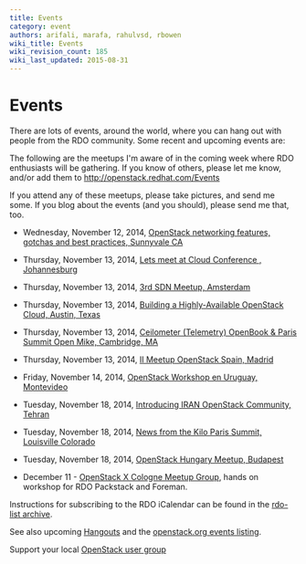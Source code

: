 ```yaml
---
title: Events
category: event
authors: arifali, marafa, rahulvsd, rbowen
wiki_title: Events
wiki_revision_count: 185
wiki_last_updated: 2015-08-31
---
```


# Events

There are lots of events, around the world, where you can hang out with people from the RDO community. Some recent and upcoming events are:

The following are the meetups I'm aware of in the coming week where RDO enthusiasts will be gathering. If you know of others, please let me know, and/or add them to <http://openstack.redhat.com/Events>

If you attend any of these meetups, please take pictures, and send me some. If you blog about the events (and you should), please send me that, too.

*   Wednesday, November 12, 2014, [OpenStack networking features, gotchas and best practices, Sunnyvale CA](http://www.meetup.com/openstack/events/211282752/)

<!-- -->

*   Thursday, November 13, 2014, [Lets meet at Cloud Conference , Johannesburg](http://www.meetup.com/Cloud-Computing-Johannesburg-Meetup/events/205365232/)

<!-- -->

*   Thursday, November 13, 2014, [3rd SDN Meetup, Amsterdam](http://www.meetup.com/Amsterdam-SDN-Group/events/200920542/)

<!-- -->

*   Thursday, November 13, 2014, [Building a Highly-Available OpenStack Cloud, Austin, Texas](http://www.meetup.com/OpenStack-Austin/events/207259062/)

<!-- -->

*   Thursday, November 13, 2014, [Ceilometer (Telemetry) OpenBook & Paris Summit Open Mike, Cambridge, MA](http://www.meetup.com/Openstack-Boston/events/207276782/)

<!-- -->

*   Thursday, November 13, 2014, [II Meetup OpenStack Spain, Madrid](http://www.meetup.com/OpenStack-Spain/events/216321822/)

<!-- -->

*   Friday, November 14, 2014, [OpenStack Workshop en Uruguay, Montevideo](http://www.meetup.com/openstack-argentina/events/218635851/)

<!-- -->

*   Tuesday, November 18, 2014, [Introducing IRAN OpenStack Community, Tehran](http://www.meetup.com/Iran-OpenStack/events/217541152/)

<!-- -->

*   Tuesday, November 18, 2014, [News from the Kilo Paris Summit, Louisville Colorado](http://www.meetup.com/OpenStack-Colorado/events/213850762/)

<!-- -->

*   Tuesday, November 18, 2014, [OpenStack Hungary Meetup, Budapest](http://www.meetup.com/OpenStack-Hungary-Meetup-Group/events/212610682/)

<!-- -->

*   December 11 - [OpenStack X Cologne Meetup Group](http://www.meetup.com/OpenStack-X/), hands on workshop for RDO Packstack and Foreman.

Instructions for subscribing to the RDO iCalendar can be found in the [rdo-list archive](https://www.redhat.com/archives/rdo-list/2014-January/msg00133.html).

See also upcoming [Hangouts](Hangouts) and the [openstack.org events listing](http://www.openstack.org/community/events/).

Support your local [OpenStack user group](https://wiki.openstack.org/wiki/OpenStack_User_Groups)
